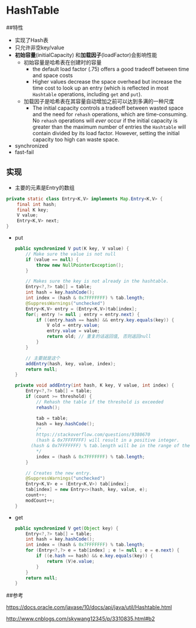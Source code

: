 # HashTable

##特性

- 实现了Hash表
- 只允许非空key/value
- **初始容量**(initialCapacity) 和**加载因子**(loadFactor)会影响性能
  - 初始容量是哈希表在创建时的容量
    - the default load factor (.75) offers a good tradeoff between time and space costs
    - Higher values decrease the space overhead but increase the time cost to look up an entry (which is reflected in most `Hashtable` operations, including `get` and `put`).
  - 加载因子是哈希表在其容量自动增加之前可以达到多满的一种尺度
    - The initial capacity controls a tradeoff between wasted space and the need for `rehash` operations, which are time-consuming. No `rehash` operations will *ever* occur if the initial capacity is greater than the maximum number of entries the `Hashtable` will contain divided by its load factor. However, setting the initial capacity too high can waste space.
- synchronized
- fast-fail

## 实现

- 主要的元素是Entry的数组

```java
private static class Entry<K,V> implements Map.Entry<K,V> {
    final int hash;
    final K key;
    V value;
    Entry<K,V> next;
}
```

- put

  ```java
  public synchronized V put(K key, V value) {
      // Make sure the value is not null
      if (value == null) {
          throw new NullPointerException();
      }
  
      // Makes sure the key is not already in the hashtable.
      Entry<?,?> tab[] = table;
      int hash = key.hashCode();
      int index = (hash & 0x7FFFFFFF) % tab.length;
      @SuppressWarnings("unchecked")
      Entry<K,V> entry = (Entry<K,V>)tab[index];
      for(; entry != null ; entry = entry.next) {
          if ((entry.hash == hash) && entry.key.equals(key)) {
              V old = entry.value;
              entry.value = value;
              return old; // 重复的话返回值, 否则返回null
          }
      }
  
      // 主要就是这个
      addEntry(hash, key, value, index);
      return null;
  }
  
  private void addEntry(int hash, K key, V value, int index) {
      Entry<?,?> tab[] = table;
      if (count >= threshold) {
          // Rehash the table if the threshold is exceeded
          rehash();
  
          tab = table;
          hash = key.hashCode();
          /*
          https://stackoverflow.com/questions/9380670
          (hash & 0x7FFFFFFF) will result in a positive integer.
  		(hash & 0x7FFFFFFF) % tab.length will be in the range of the tab length.
          */
          index = (hash & 0x7FFFFFFF) % tab.length;
      }
  
      // Creates the new entry.
      @SuppressWarnings("unchecked")
      Entry<K,V> e = (Entry<K,V>) tab[index];
      tab[index] = new Entry<>(hash, key, value, e);
      count++;
      modCount++;
  }
  ```

- get

  ```java
  public synchronized V get(Object key) {
      Entry<?,?> tab[] = table;
      int hash = key.hashCode();
      int index = (hash & 0x7FFFFFFF) % tab.length;
      for (Entry<?,?> e = tab[index] ; e != null ; e = e.next) {
          if ((e.hash == hash) && e.key.equals(key)) {
              return (V)e.value;
          }
      }
      return null;
  }
  ```

##参考

https://docs.oracle.com/javase/10/docs/api/java/util/Hashtable.html

http://www.cnblogs.com/skywang12345/p/3310835.html#b2